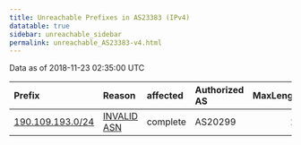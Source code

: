 ```yaml
---
title: Unreachable Prefixes in AS23383 (IPv4)
datatable: true
sidebar: unreachable_sidebar
permalink: unreachable_AS23383-v4.html
---
```


Data as of 2018-11-23 02:35:00 UTC


<div class="datatable-begin"></div>

| Prefix                                                     | Reason                                                                                                  | affected   | Authorized AS   |   MaxLength | Anchor                                         |   unreachable /24s |
|:-----------------------------------------------------------|:--------------------------------------------------------------------------------------------------------|:-----------|:----------------|------------:|:-----------------------------------------------|-------------------:|
| [190.109.193.0/24](https://stat.ripe.net/190.109.193.0/24) | [INVALID ASN](https://rpki-validator.ripe.net/announcement-preview?asn=AS23383&prefix=190.109.193.0/24) | complete   | AS20299         |          24 | [LACNIC](unreachable_LACNIC_RPKI_Root-v4.html) |                  1 |

<div class="datatable-end"></div>
